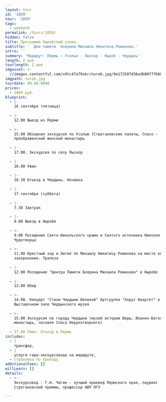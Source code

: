 ```yaml
---
layout: tour
id: '1059'
tour: '1059'
tags:
  - weekend
permalink: /tours/1059/
hidden: false
title: Программа Ныробский узник.
subtitle: '  Дни памяти  боярина Михаила Никитича Романова.'
intro: ''
summary: 'Маршрут: Пермь – Усолье - Пыскор - Ныроб - Чердынь'
length: 2 дня
tourlength: 2 дня
imgasset: >-
  //images.contentful.com/x9tc47a70skr/nurob.jpg/9e172507d36edb00f7f660e8606fb69e/nurob.jpg
imgpath: nurob.jpg
tourdate: 00.00.0000
prices:
  - 2800 руб.
blueprint:
  - |-
    16 сентября (пятница)
     
  - |-
    12.00 Выезд из Перми
     
  - >-
    15.00 Обзорная экскурсия по Усолью (Строгановские палаты, Спасо -
    преображенский женский монастырь
     
  - |-
    17.00. Экскурсия по селу Пыскор
     
  - |-
    18.00 Ужин
     
  - |-
    18.30 Отъезд в Чердынь. Ночевка
     
  - |-
    17 сентября (суббота)
     
  - |-
    7.30 Завтрак
     
  - |-
    8.00 Выезд в Ныробе
     
  - >-
    9.00 Посещение Свято-Никольского храма и Святого источника Николая
    Чудотворца
     
  - >-
    11.00 Крестный ход и Лития по Михаилу Никитичу Романова на месте его
    захоронения. Трапеза
     
  - |-
    12.00 Посещение "Центра Памяти Боярина Михаила Романова" в Ныробе
     
  - |-
    13.00 Обед
     
  - >-
    14.00. Концерт "Стихи Чердыни Великой" Артгруппа "Хорус Квартет" в
    Выставочном зале Чердынского музея
     
  - >-
    15.00 Экскурсия по городу Чердыни (музей истории Веры, Иоанно-Богословский
    монастырь, часовея Спаса Нерукотворного)
     
  - 17.00 Ужин. Отъезд в Пермь
includes:
  - |
    трансфер,
  - |
    услуги гида-экскурсовода на маршруте,
  - страховка по проезду.
additionalFees: []
willLearn: []
details:
  - >-
    Экскурсовод - Г.Н. Чагин - лучший краевед Пермского края, лауриат
    Строгановский премии, профессор НИУ ПГУ

---
```

